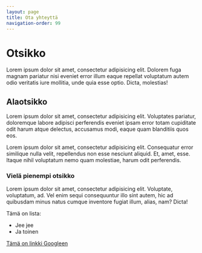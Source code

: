 ```yaml
---
layout: page
title: Ota yhteyttä
navigation-order: 99
---
```


# Otsikko

Lorem ipsum dolor sit amet, consectetur adipisicing elit. Dolorem fuga magnam pariatur nisi eveniet error illum eaque repellat voluptatum autem odio veritatis iure mollitia, unde quia esse optio. Dicta, molestias!

## Alaotsikko

Lorem ipsum dolor sit amet, consectetur adipisicing elit. Voluptates pariatur, doloremque labore adipisci perferendis eveniet ipsam error totam cupiditate odit harum atque delectus, accusamus modi, eaque quam blanditiis quos eos.

Lorem ipsum dolor sit amet, consectetur adipisicing elit. Consequatur error similique nulla velit, repellendus non esse nesciunt aliquid. Et, amet, esse. Itaque nihil voluptatum nemo quam molestiae, harum odit perferendis.

### Vielä pienempi otsikko

Lorem ipsum dolor sit amet, consectetur adipisicing elit. Voluptate, voluptatum, ad. Vel enim sequi consequuntur illo sint autem, hic ad quibusdam minus natus cumque inventore fugiat illum, alias, nam? Dicta!

Tämä on lista:

* Jee jee
* Ja toinen

[Tämä on linkki Googleen](http://www.google.com)